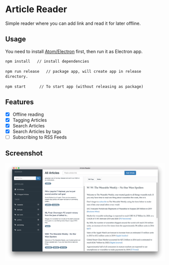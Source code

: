 Article Reader
==============

Simple reader where you can add link and read it for later offline.

## Usage

You need to install [Atom/Electron](https://github.com/atom/electron) first, then run it as Electron app.

```
npm install   // install dependencies

npm run release   // package app, will create app in release directory.

npm start      // To start app (without releasing as package)

```

## Features

- [x] Offline reading
- [x] Tagging Articles
- [x] Search Articles
- [x] Search Articles by tags
- [ ] Subscribing to RSS Feeds

## Screenshot

![img](./image/screenshot.png)
